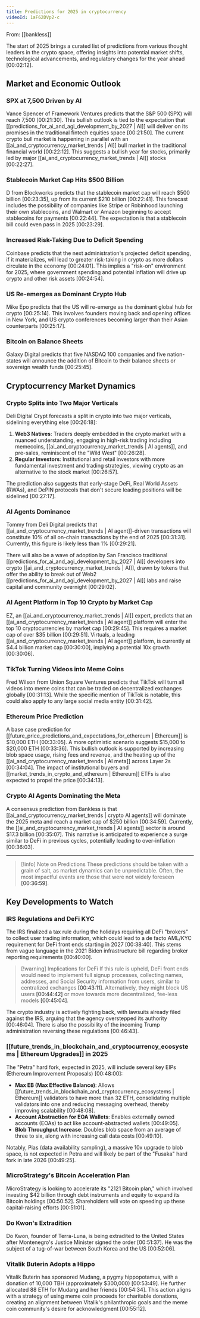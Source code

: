 ```yaml
---
title: Predictions for 2025 in cryptocurrency
videoId: 1aF62DVp2-c
---
```


From: [[bankless]] <br/> 

The start of 2025 brings a curated list of predictions from various thought leaders in the crypto space, offering insights into potential market shifts, technological advancements, and regulatory changes for the year ahead <a class="yt-timestamp" data-t="00:02:12">[00:02:12]</a>.

## Market and Economic Outlook

### SPX at 7,500 Driven by AI
Vance Spencer of Framework Ventures predicts that the S&P 500 (SPX) will reach 7,500 <a class="yt-timestamp" data-t="00:21:30">[00:21:30]</a>. This bullish outlook is tied to the expectation that [[predictions_for_ai_and_agi_development_by_2027 | AI]] will deliver on its promises in the traditional fintech equities space <a class="yt-timestamp" data-t="00:21:50">[00:21:50]</a>. The current crypto bull market is happening in parallel with an [[ai_and_cryptocurrency_market_trends | AI]] bull market in the traditional financial world <a class="yt-timestamp" data-t="00:22:12">[00:22:12]</a>. This suggests a bullish year for stocks, primarily led by major [[ai_and_cryptocurrency_market_trends | AI]] stocks <a class="yt-timestamp" data-t="00:22:27">[00:22:27]</a>.

### Stablecoin Market Cap Hits $500 Billion
D from Blockworks predicts that the stablecoin market cap will reach $500 billion <a class="yt-timestamp" data-t="00:23:35">[00:23:35]</a>, up from its current $210 billion <a class="yt-timestamp" data-t="00:22:41">[00:22:41]</a>. This forecast includes the possibility of companies like Stripe or Robinhood launching their own stablecoins, and Walmart or Amazon beginning to accept stablecoins for payments <a class="yt-timestamp" data-t="00:22:44">[00:22:44]</a>. The expectation is that a stablecoin bill could even pass in 2025 <a class="yt-timestamp" data-t="00:23:29">[00:23:29]</a>.

### Increased Risk-Taking Due to Deficit Spending
Coinbase predicts that the next administration's projected deficit spending, if it materializes, will lead to greater risk-taking in crypto as more dollars circulate in the economy <a class="yt-timestamp" data-t="00:24:01">[00:24:01]</a>. This implies a "risk-on" environment for 2025, where government spending and potential inflation will drive up crypto and other risk assets <a class="yt-timestamp" data-t="00:24:54">[00:24:54]</a>.

### US Re-emerges as Dominant Crypto Hub
Mike Epo predicts that the US will re-emerge as the dominant global hub for crypto <a class="yt-timestamp" data-t="00:25:14">[00:25:14]</a>. This involves founders moving back and opening offices in New York, and US crypto conferences becoming larger than their Asian counterparts <a class="yt-timestamp" data-t="00:25:17">[00:25:17]</a>.

### Bitcoin on Balance Sheets
Galaxy Digital predicts that five NASDAQ 100 companies and five nation-states will announce the addition of Bitcoin to their balance sheets or sovereign wealth funds <a class="yt-timestamp" data-t="00:25:45">[00:25:45]</a>.

## Cryptocurrency Market Dynamics

### Crypto Splits into Two Major Verticals
Deli Digital Crypt forecasts a split in crypto into two major verticals, sidelining everything else <a class="yt-timestamp" data-t="00:26:18">[00:26:18]</a>:

1.  **Web3 Natives**: Traders deeply embedded in the crypto market with a nuanced understanding, engaging in high-risk trading including memecoins, [[ai_and_cryptocurrency_market_trends | AI agents]], and pre-sales, reminiscent of the "Wild West" <a class="yt-timestamp" data-t="00:26:28">[00:26:28]</a>.
2.  **Regular Investors**: Institutional and retail investors with more fundamental investment and trading strategies, viewing crypto as an alternative to the stock market <a class="yt-timestamp" data-t="00:26:57">[00:26:57]</a>.

The prediction also suggests that early-stage DeFi, Real World Assets (RWAs), and DePIN protocols that don't secure leading positions will be sidelined <a class="yt-timestamp" data-t="00:27:17">[00:27:17]</a>.

### AI Agents Dominance
Tommy from Deli Digital predicts that [[ai_and_cryptocurrency_market_trends | AI agent]]-driven transactions will constitute 10% of all on-chain transactions by the end of 2025 <a class="yt-timestamp" data-t="00:31:31">[00:31:31]</a>. Currently, this figure is likely less than 1% <a class="yt-timestamp" data-t="00:29:21">[00:29:21]</a>.

There will also be a wave of adoption by San Francisco traditional [[predictions_for_ai_and_agi_development_by_2027 | AI]] developers into crypto [[ai_and_cryptocurrency_market_trends | AI]], drawn by tokens that offer the ability to break out of Web2 [[predictions_for_ai_and_agi_development_by_2027 | AI]] labs and raise capital and community overnight <a class="yt-timestamp" data-t="00:29:02">[00:29:02]</a>.

### AI Agent Platform in Top 10 Crypto by Market Cap
EZ, an [[ai_and_cryptocurrency_market_trends | AI]] expert, predicts that an [[ai_and_cryptocurrency_market_trends | AI agent]] platform will enter the top 10 cryptocurrencies by market cap <a class="yt-timestamp" data-t="00:29:45">[00:29:45]</a>. This requires a market cap of over $35 billion <a class="yt-timestamp" data-t="00:29:51">[00:29:51]</a>. Virtuals, a leading [[ai_and_cryptocurrency_market_trends | AI agent]] platform, is currently at $4.4 billion market cap <a class="yt-timestamp" data-t="00:30:00">[00:30:00]</a>, implying a potential 10x growth <a class="yt-timestamp" data-t="00:30:06">[00:30:06]</a>.

### TikTok Turning Videos into Meme Coins
Fred Wilson from Union Square Ventures predicts that TikTok will turn all videos into meme coins that can be traded on decentralized exchanges globally <a class="yt-timestamp" data-t="00:31:13">[00:31:13]</a>. While the specific mention of TikTok is notable, this could also apply to any large social media entity <a class="yt-timestamp" data-t="00:31:42">[00:31:42]</a>.

### Ethereum Price Prediction
A base case prediction for [[future_price_predictions_and_expectations_for_ethereum | Ethereum]] is $10,000 ETH <a class="yt-timestamp" data-t="00:33:05">[00:33:05]</a>. A more optimistic scenario suggests $15,000 to $20,000 ETH <a class="yt-timestamp" data-t="00:33:36">[00:33:36]</a>. This bullish outlook is supported by increasing blob space usage, rising fees and revenue, and the heating up of the [[ai_and_cryptocurrency_market_trends | AI meta]] across Layer 2s <a class="yt-timestamp" data-t="00:34:04">[00:34:04]</a>. The impact of institutional buyers and [[market_trends_in_crypto_and_ethereum | Ethereum]] ETFs is also expected to propel the price <a class="yt-timestamp" data-t="00:34:13">[00:34:13]</a>.

### Crypto AI Agents Dominating the Meta
A consensus prediction from Bankless is that [[ai_and_cryptocurrency_market_trends | crypto AI agents]] will dominate the 2025 meta and reach a market cap of $250 billion <a class="yt-timestamp" data-t="00:34:59">[00:34:59]</a>. Currently, the [[ai_and_cryptocurrency_market_trends | AI agents]] sector is around $17.3 billion <a class="yt-timestamp" data-t="00:35:07">[00:35:07]</a>. This narrative is anticipated to experience a surge similar to DeFi in previous cycles, potentially leading to over-inflation <a class="yt-timestamp" data-t="00:36:03">[00:36:03]</a>.

---

> [!info] Note on Predictions
> These predictions should be taken with a grain of salt, as market dynamics can be unpredictable. Often, the most impactful events are those that were not widely foreseen <a class="yt-timestamp" data-t="00:36:59">[00:36:59]</a>.

## Key Developments to Watch

### IRS Regulations and DeFi KYC
The IRS finalized a tax rule during the holidays requiring all DeFi "brokers" to collect user trading information, which could lead to a de facto AML/KYC requirement for DeFi front ends starting in 2027 <a class="yt-timestamp" data-t="00:38:40">[00:38:40]</a>. This stems from vague language in the 2021 Biden infrastructure bill regarding broker reporting requirements <a class="yt-timestamp" data-t="00:40:00">[00:40:00]</a>.

> [!warning] Implications for DeFi
> If this rule is upheld, DeFi front ends would need to implement full signup processes, collecting names, addresses, and Social Security information from users, similar to centralized exchanges <a class="yt-timestamp" data-t="00:43:11">[00:43:11]</a>. Alternatively, they might block US users <a class="yt-timestamp" data-t="00:44:42">[00:44:42]</a> or move towards more decentralized, fee-less models <a class="yt-timestamp" data-t="00:45:04">[00:45:04]</a>.

The crypto industry is actively fighting back, with lawsuits already filed against the IRS, arguing that the agency overstepped its authority <a class="yt-timestamp" data-t="00:46:04">[00:46:04]</a>. There is also the possibility of the incoming Trump administration reversing these regulations <a class="yt-timestamp" data-t="00:46:43">[00:46:43]</a>.

### [[future_trends_in_blockchain_and_cryptocurrency_ecosystems | Ethereum Upgrades]] in 2025
The "Petra" hard fork, expected in 2025, will include several key EIPs (Ethereum Improvement Proposals) <a class="yt-timestamp" data-t="00:48:00">[00:48:00]</a>:
*   **Max EB (Max Effective Balance)**: Allows [[future_trends_in_blockchain_and_cryptocurrency_ecosystems | Ethereum]] validators to have more than 32 ETH, consolidating multiple validators into one and reducing messaging overhead, thereby improving scalability <a class="yt-timestamp" data-t="00:48:08">[00:48:08]</a>.
*   **Account Abstraction for EOA Wallets**: Enables externally owned accounts (EOAs) to act like account-abstracted wallets <a class="yt-timestamp" data-t="00:49:05">[00:49:05]</a>.
*   **Blob Throughput Increase**: Doubles blob space from an average of three to six, along with increasing call data costs <a class="yt-timestamp" data-t="00:49:10">[00:49:10]</a>.

Notably, Pias (data availability sampling), a massive 10x upgrade to blob space, is not expected in Petra and will likely be part of the "Fusaka" hard fork in late 2026 <a class="yt-timestamp" data-t="00:49:25">[00:49:25]</a>.

### MicroStrategy's Bitcoin Acceleration Plan
MicroStrategy is looking to accelerate its "2121 Bitcoin plan," which involved investing $42 billion through debt instruments and equity to expand its Bitcoin holdings <a class="yt-timestamp" data-t="00:50:52">[00:50:52]</a>. Shareholders will vote on speeding up these capital-raising efforts <a class="yt-timestamp" data-t="00:51:01">[00:51:01]</a>.

### Do Kwon's Extradition
Do Kwon, founder of Terra-Luna, is being extradited to the United States after Montenegro's Justice Minister signed the order <a class="yt-timestamp" data-t="00:51:37">[00:51:37]</a>. He was the subject of a tug-of-war between South Korea and the US <a class="yt-timestamp" data-t="00:52:06">[00:52:06]</a>.

### Vitalik Buterin Adopts a Hippo
Vitalik Buterin has sponsored Mudang, a pygmy hippopotamus, with a donation of 10,000 TBH (approximately $300,000) <a class="yt-timestamp" data-t="00:53:49">[00:53:49]</a>. He further allocated 88 ETH for Mudang and her friends <a class="yt-timestamp" data-t="00:54:34">[00:54:34]</a>. This action aligns with a strategy of using meme coin proceeds for charitable donations, creating an alignment between Vitalik's philanthropic goals and the meme coin community's desire for acknowledgment <a class="yt-timestamp" data-t="00:55:12">[00:55:12]</a>.